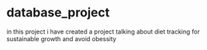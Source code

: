 # database_project
in this project i have created a project talking about diet tracking for sustainable growth and avoid obessity
